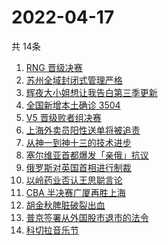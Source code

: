 # 2022-04-17
  共 14条

  <!-- BEGIN -->
  <!-- 最后更新时间:Sun Apr 17 2022 15:12:27 GMT+0000 (Coordinated Universal Time) -->
  1. [RNG 晋级决赛](https://www.zhihu.com/search?q=rng)
1. [苏州全域封闭式管理严格](https://www.zhihu.com/search?q=苏州封闭式管理)
1. [辉夜大小姐想让我告白第三季更新](https://www.zhihu.com/search?q=辉夜大小姐想让我告白第三季第二集)
1. [全国新增本土确诊 3504](https://www.zhihu.com/search?q=全国新增)
1. [V5 晋级败者组决赛](https://www.zhihu.com/search?q=V5)
1. [上海外卖员阳性送单将被追责](https://www.zhihu.com/search?q=外卖员阳性送单将被追责)
1. [从神一到神十三的技术进步](https://www.zhihu.com/search?q=从神一到神十三)
1. [塞尔维亚首都爆发「亲俄」抗议](https://www.zhihu.com/search?q=塞尔维亚亲俄抗议)
1. [俄罗斯对英国首相进行制裁](https://www.zhihu.com/search?q=俄罗斯对英国首相制裁)
1. [以岭药业否认王思聪言论](https://www.zhihu.com/search?q=以岭药业回应)
1. [CBA 半决赛广厦再胜上海](https://www.zhihu.com/search?q=CBA半决赛广厦上海)
1. [胡金秋脾脏破裂出血](https://www.zhihu.com/search?q=胡金秋)
1. [普京签署从外国股市退市的法令](https://www.zhihu.com/search?q=俄公司从外国股市退市)
1. [科切拉音乐节](https://www.zhihu.com/search?q=科切拉音乐节)
  <!-- END -->
  
